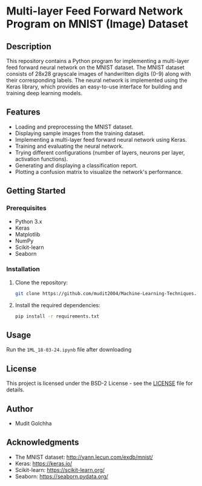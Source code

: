 # Multi-layer Feed Forward Network Program on MNIST (Image) Dataset

## Description
This repository contains a Python program for implementing a multi-layer feed forward neural network on the MNIST dataset. The MNIST dataset consists of 28x28 grayscale images of handwritten digits (0-9) along with their corresponding labels. The neural network is implemented using the Keras library, which provides an easy-to-use interface for building and training deep learning models.

## Features
- Loading and preprocessing the MNIST dataset.
- Displaying sample images from the training dataset.
- Implementing a multi-layer feed forward neural network using Keras.
- Training and evaluating the neural network.
- Trying different configurations (number of layers, neurons per layer, activation functions).
- Generating and displaying a classification report.
- Plotting a confusion matrix to visualize the network's performance.

## Getting Started
### Prerequisites
- Python 3.x
- Keras
- Matplotlib
- NumPy
- Scikit-learn
- Seaborn

### Installation
1. Clone the repository:
   ```bash
   git clone https://github.com/mudit2004/Machine-Learning-Techniques.git
   ```
2. Install the required dependencies:
   ```bash
   pip install -r requirements.txt
   ```

## Usage
Run the `1ML_18-03-24.ipynb` file after downloading

## License
This project is licensed under the BSD-2 License - see the [LICENSE](LICENSE) file for details.

## Author
- Mudit Golchha

## Acknowledgments
- The MNIST dataset: http://yann.lecun.com/exdb/mnist/
- Keras: https://keras.io/
- Scikit-learn: https://scikit-learn.org/
- Seaborn: https://seaborn.pydata.org/
